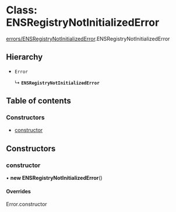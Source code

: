 # Class: ENSRegistryNotInitializedError

[errors/ENSRegistryNotInitializedError](../modules/errors_ENSRegistryNotInitializedError.md).ENSRegistryNotInitializedError

## Hierarchy

- `Error`

  ↳ **`ENSRegistryNotInitializedError`**

## Table of contents

### Constructors

- [constructor](errors_ENSRegistryNotInitializedError.ENSRegistryNotInitializedError.md#constructor)

## Constructors

### constructor

• **new ENSRegistryNotInitializedError**()

#### Overrides

Error.constructor
